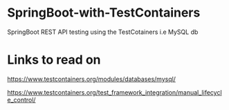# SpringBoot-with-TestContainers
SpringBoot REST API testing using the TestCotainers i.e MySQL db

# Links to read on 
https://www.testcontainers.org/modules/databases/mysql/

https://www.testcontainers.org/test_framework_integration/manual_lifecycle_control/
